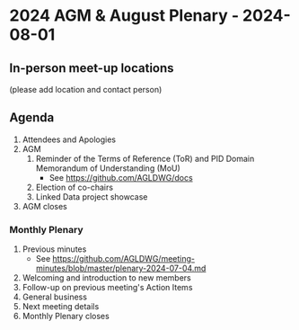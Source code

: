 # 2024 AGM & August Plenary - 2024-08-01

## In-person meet-up locations
(please add location and contact person)

## Agenda

1. Attendees and Apologies
2. AGM
    1. Reminder of the Terms of Reference (ToR) and PID Domain Memorandum of Understanding (MoU)
       * See <https://github.com/AGLDWG/docs>
    3. Election of co-chairs
    4. Linked Data project showcase
3. AGM closes

### Monthly Plenary
1. Previous minutes
    * See <https://github.com/AGLDWG/meeting-minutes/blob/master/plenary-2024-07-04.md>
2. Welcoming and introduction to new members
3. Follow-up on previous meeting's Action Items
4. General business 
5. Next meeting details
6. Monthly Plenary closes
